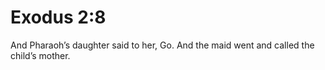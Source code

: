 # Exodus 2:8

And Pharaoh’s daughter said to her, Go. And the maid went and called the child’s mother.
